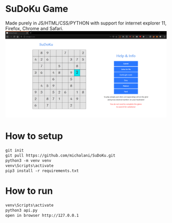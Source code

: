 # SuDoKu Game
Made purely in JS/HTML/CSS/PYTHON with support for internet explorer 11, Firefox, Chrome and Safari.
![](showcase.gif)

# How to setup
```
git init
git pull https://github.com/michalani/SuDoKu.git
python3 -m venv venv
venv\Scripts\activate
pip3 install -r requirements.txt
```

# How to run
```
venv\Scripts\activate
python3 api.py
open in browser http://127.0.0.1
```
